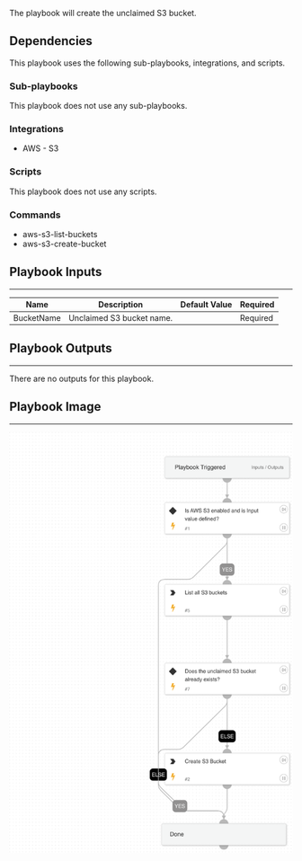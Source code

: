 The playbook will create the unclaimed S3 bucket.

## Dependencies
This playbook uses the following sub-playbooks, integrations, and scripts.

### Sub-playbooks
This playbook does not use any sub-playbooks.

### Integrations
* AWS - S3

### Scripts
This playbook does not use any scripts.

### Commands
* aws-s3-list-buckets
* aws-s3-create-bucket

## Playbook Inputs
---

| **Name** | **Description** | **Default Value** | **Required** |
| --- | --- | --- | --- |
| BucketName | Unclaimed S3 bucket name. |  | Required |

## Playbook Outputs
---
There are no outputs for this playbook.

## Playbook Image
---
![AWS - Unclaimed S3 Bucket Remediation](../doc_files/AWS_-_Unclaimed_S3_Bucket_Remediation.png)